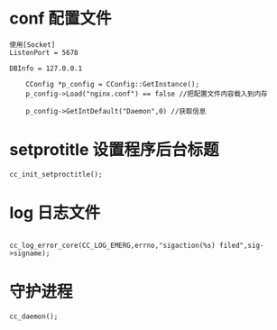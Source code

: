 # conf   配置文件
``` 
使用[Socket]
ListenPort = 5678    

DBInfo = 127.0.0.1

    CConfig *p_config = CConfig::GetInstance(); 
    p_config->Load("nginx.conf") == false //把配置文件内容载入到内存

    p_config->GetIntDefault("Daemon",0) //获取信息
```
#  setprotitle   设置程序后台标题
```
cc_init_setproctitle();

```

# log 日志文件
```

cc_log_error_core(CC_LOG_EMERG,errno,"sigaction(%s) filed",sig->signame);

```
# 守护进程
```
cc_daemon();

```